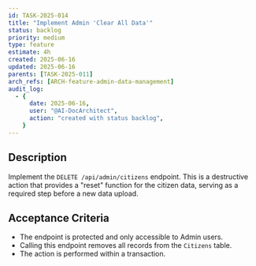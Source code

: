 ```yaml
---
id: TASK-2025-014
title: "Implement Admin 'Clear All Data'"
status: backlog
priority: medium
type: feature
estimate: 4h
created: 2025-06-16
updated: 2025-06-16
parents: [TASK-2025-011]
arch_refs: [ARCH-feature-admin-data-management]
audit_log:
  - {
      date: 2025-06-16,
      user: "@AI-DocArchitect",
      action: "created with status backlog",
    }
---
```


## Description

Implement the `DELETE /api/admin/citizens` endpoint. This is a destructive action that provides a "reset" function for the citizen data, serving as a required step before a new data upload.

## Acceptance Criteria

- The endpoint is protected and only accessible to Admin users.
- Calling this endpoint removes all records from the `Citizens` table.
- The action is performed within a transaction.

